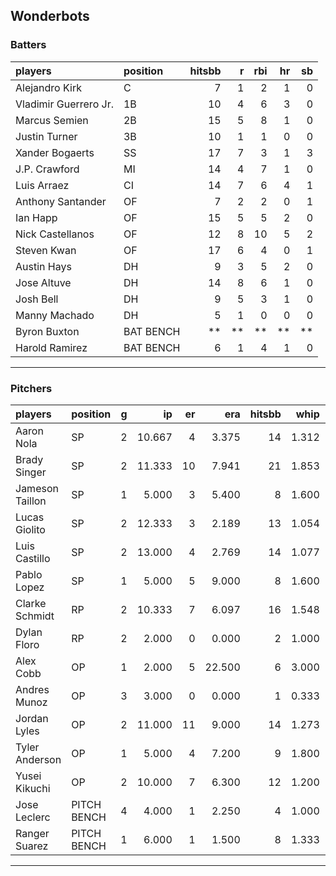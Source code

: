 ## Wonderbots

### Batters

 
|players               |position  | hitsbb|  r| rbi| hr| sb| 
|:---------------------|:---------|------:|--:|---:|--:|--:| 
|Alejandro Kirk        |C         |      7|  1|   2|  1|  0| 
|Vladimir Guerrero Jr. |1B        |     10|  4|   6|  3|  0| 
|Marcus Semien         |2B        |     15|  5|   8|  1|  0| 
|Justin Turner         |3B        |     10|  1|   1|  0|  0| 
|Xander Bogaerts       |SS        |     17|  7|   3|  1|  3| 
|J.P. Crawford         |MI        |     14|  4|   7|  1|  0| 
|Luis Arraez           |CI        |     14|  7|   6|  4|  1| 
|Anthony Santander     |OF        |      7|  2|   2|  0|  1| 
|Ian Happ              |OF        |     15|  5|   5|  2|  0| 
|Nick Castellanos      |OF        |     12|  8|  10|  5|  2| 
|Steven Kwan           |OF        |     17|  6|   4|  0|  1| 
|Austin Hays           |DH        |      9|  3|   5|  2|  0| 
|Jose Altuve           |DH        |     14|  8|   6|  1|  0| 
|Josh Bell             |DH        |      9|  5|   3|  1|  0| 
|Manny Machado         |DH        |      5|  1|   0|  0|  0| 
|Byron Buxton          |BAT BENCH |     **| **|  **| **| **| 
|Harold Ramirez        |BAT BENCH |      6|  1|   4|  1|  0| 


* * *

### Pitchers

 
|players         |position    |  g|     ip| er|    era| hitsbb|  whip| so|  w| sv| 
|:---------------|:-----------|--:|------:|--:|------:|------:|-----:|--:|--:|--:| 
|Aaron Nola      |SP          |  2| 10.667|  4|  3.375|     14| 1.312|  9|  0|  0| 
|Brady Singer    |SP          |  2| 11.333| 10|  7.941|     21| 1.853|  6|  0|  0| 
|Jameson Taillon |SP          |  1|  5.000|  3|  5.400|      8| 1.600|  5|  0|  0| 
|Lucas Giolito   |SP          |  2| 12.333|  3|  2.189|     13| 1.054| 18|  1|  0| 
|Luis Castillo   |SP          |  2| 13.000|  4|  2.769|     14| 1.077| 16|  2|  0| 
|Pablo Lopez     |SP          |  1|  5.000|  5|  9.000|      8| 1.600|  8|  0|  0| 
|Clarke Schmidt  |RP          |  2| 10.333|  7|  6.097|     16| 1.548|  4|  0|  0| 
|Dylan Floro     |RP          |  2|  2.000|  0|  0.000|      2| 1.000|  0|  0|  0| 
|Alex Cobb       |OP          |  1|  2.000|  5| 22.500|      6| 3.000|  1|  0|  0| 
|Andres Munoz    |OP          |  3|  3.000|  0|  0.000|      1| 0.333|  5|  0|  1| 
|Jordan Lyles    |OP          |  2| 11.000| 11|  9.000|     14| 1.273|  9|  0|  0| 
|Tyler Anderson  |OP          |  1|  5.000|  4|  7.200|      9| 1.800|  7|  0|  0| 
|Yusei Kikuchi   |OP          |  2| 10.000|  7|  6.300|     12| 1.200| 10|  1|  0| 
|Jose Leclerc    |PITCH BENCH |  4|  4.000|  1|  2.250|      4| 1.000|  5|  0|  1| 
|Ranger Suarez   |PITCH BENCH |  1|  6.000|  1|  1.500|      8| 1.333|  5|  1|  0| 


* * *


